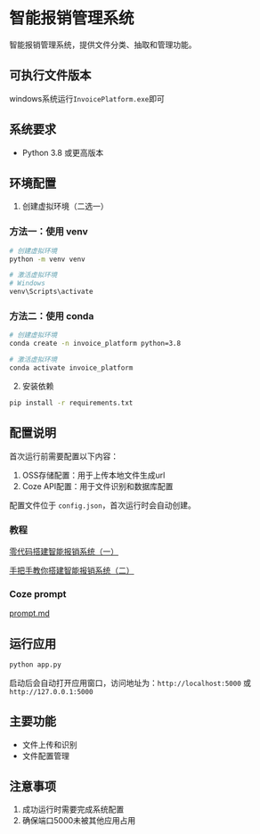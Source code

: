 # 智能报销管理系统

智能报销管理系统，提供文件分类、抽取和管理功能。

## 可执行文件版本

windows系统运行`InvoicePlatform.exe`即可

## 系统要求

- Python 3.8 或更高版本

## 环境配置

1. 创建虚拟环境（二选一）

### 方法一：使用 venv

```bash
# 创建虚拟环境
python -m venv venv

# 激活虚拟环境
# Windows
venv\Scripts\activate
```

### 方法二：使用 conda

```bash
# 创建虚拟环境
conda create -n invoice_platform python=3.8

# 激活虚拟环境
conda activate invoice_platform
```

2. 安装依赖

```bash
pip install -r requirements.txt
```

## 配置说明

首次运行前需要配置以下内容：

1. OSS存储配置：用于上传本地文件生成url
2. Coze API配置：用于文件识别和数据库配置

配置文件位于 `config.json`，首次运行时会自动创建。

### 教程

[零代码搭建智能报销系统（一）](https://www.bilibili.com/video/BV1LYwHemE5V)

[手把手教你搭建智能报销系统（二）](https://www.bilibili.com/video/BV1KZfzYCEk1)

### Coze prompt

[prompt.md](prompt.md)


## 运行应用

```bash
python app.py
```

启动后会自动打开应用窗口，访问地址为：`http://localhost:5000` 或 `http://127.0.0.1:5000`

## 主要功能

- 文件上传和识别
- 文件配置管理

## 注意事项

1. 成功运行时需要完成系统配置
2. 确保端口5000未被其他应用占用

